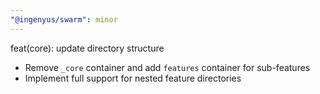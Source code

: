 ```yaml
---
"@ingenyus/swarm": minor
---
```


feat(core): update directory structure

- Remove `_core` container and add `features` container for sub-features
- Implement full support for nested feature directories
